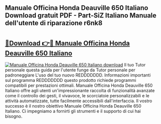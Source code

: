 ## Manuale Officina Honda Deauville 650 Italiano Download gratuit PDF - Part-SiZ Italiano Manuale dell'utente di riparazione r6nk8

# <h2><a href="http://dfh33lp.blite.top/?on=Manuale+Officina+Honda+Deauville+650+Italiano">🔗Download 👉🔴 Manuale Officina Honda Deauville 650 Italiano</a></h2>

[![Manuale Officina Honda Deauville 650 Italiano download](https://i.imgur.com/lujVjoI.png)](http://dfh33lp.blite.top/?on=Manuale+Officina+Honda+Deauville+650+Italiano)
Il tuo Tutor personale questa guida per l'utente funge da Tutor personale per padroneggiare L'uso del tuo nuovo REDDDDDDD. Informazioni importanti sul programma REDDDDDDD questo prodotto richiede programmi compatibili per prestazioni ottimali. Manuale Officina Honda Deauville 650 Italiano offre agli utenti un'impressionante raccolta di funzionalità avanzate come il controllo dei gesti, il vivavoce, le scorciatoie personalizzabili e le attività automatizzate, tutte facilmente accessibili dall'interfaccia. Il vostro successo è il nostro obiettivo Manuale Officina Honda Deauville 650 Italiano. Ci impegniamo a fornirti gli strumenti e il supporto di cui hai bisogno.
